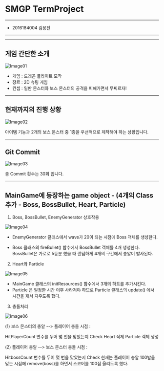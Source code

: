 # SMGP TermProject

---------
+ 2016184004 김용진
---------

---------
게임 간단한 소개 
---------
![Image01](https://imgur.com/67nSN7A.png)
+ 게임 : 드래곤 플라이트 모작
+ 장르 : 2D 슈팅 게임
+ 컨셉 : 일반 몬스터와 보스 몬스터의 공격을 피해가면서 무찌르자!

---------			
현재까지의 진행 상황
---------
![Image02](https://imgur.com/flEUfMi.png)

아이템 기능과 2개의 보스 몬스터 중 1종을 우선적으로 제작해야 하는 상황입니다.

---------
Git Commit 
---------

![Image03](https://imgur.com/a/Wjq1q9P.png)

총 Commit 횟수는 30회 입니다.

---------
MainGame에 등장하는 game object - (4개의 Class 추가 - Boss, BossBullet, Heart, Particle)
---------

1. Boss, BossBullet, EnemyGenerator 상호작용 

![Image04](https://imgur.com/bM3kWWB.png)

- EnemyGenerator 클래스에서 wave가 20이 되는 시점에 Boss 객체를 생성한다.

- Boss 클래스의 fireBullet() 함수에서 BossBullet 객체를 4개 생성한다.
  BossBullet은 가로로 5등분 했을 때 랜덤하게 4개의 구간에서 총알이 발사된다.

2. Heart와 Particle

![Image05](https://imgur.com/OboCGfd.png)

- MainGame 클래스의 initResources() 함수에서 3개의 하트를 추가시킨다.
- Particle 은 일정한 시간 이후 사라져야 하므로 Particle 클래스의 update() 에서 시간을 재서 지우도록 했다.


3. 충돌처리

![Image06](https://imgur.com/wEJNGul.png)

(1) 보스 몬스터의 총알 --> 플레이어 충돌 시점 :  

HitPlayerCount 변수를 두어 몇 번을 맞았는지 Check
Heart 삭제
Particle 객체 생성

(2) 플레이어 총알 --> 보스 몬스터 충돌 시점 : 

HitbossCount 변수를 두어 몇 번을 맞았는지 Check
현재는 플레이어 총알 100발을 맞는 시점에 
remove(boss)를 하면서 스코어를 100점 올리도록 했다. 


